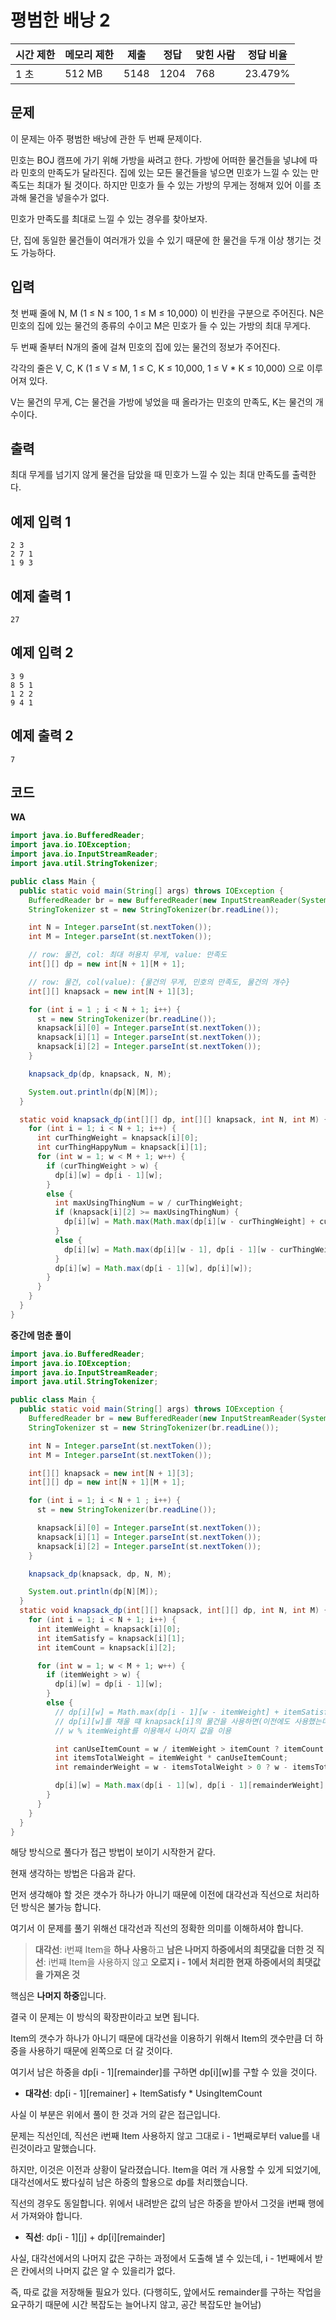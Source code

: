 # 평범한 배낭 2

|시간 제한	|메모리 제한	|제출	|정답|	맞힌 사람	|정답 비율|
|---|---|---|---|---|---|
|1 초	|512 MB|	5148|	1204|	768|	23.479%|

## 문제

이 문제는 아주 평범한 배낭에 관한 두 번째 문제이다.

민호는 BOJ 캠프에 가기 위해 가방을 싸려고 한다. 가방에 어떠한 물건들을 넣냐에 따라 민호의 만족도가 달라진다. 집에 있는 모든 물건들을 넣으면 민호가 느낄 수 있는 만족도는 최대가 될 것이다. 하지만 민호가 들 수 있는 가방의 무게는 정해져 있어 이를 초과해 물건을 넣을수가 없다.

민호가 만족도를 최대로 느낄 수 있는 경우를 찾아보자.

단, 집에 동일한 물건들이 여러개가 있을 수 있기 때문에 한 물건을 두개 이상 챙기는 것도 가능하다.

## 입력 

첫 번째 줄에 N, M (1 ≤ N ≤ 100, 1 ≤ M ≤ 10,000) 이 빈칸을 구분으로 주어진다. N은 민호의 집에 있는 물건의 종류의 수이고 M은 민호가 들 수 있는 가방의 최대 무게다.

두 번째 줄부터 N개의 줄에 걸쳐 민호의 집에 있는 물건의 정보가 주어진다.

각각의 줄은 V, C, K (1 ≤ V ≤ M, 1 ≤ C, K ≤ 10,000, 1 ≤ V * K ≤ 10,000) 으로 이루어져 있다.

V는 물건의 무게, C는 물건을 가방에 넣었을 때 올라가는 민호의 만족도, K는 물건의 개수이다.

## 출력 

최대 무게를 넘기지 않게 물건을 담았을 때 민호가 느낄 수 있는 최대 만족도를 출력한다.

## 예제 입력 1

```
2 3
2 7 1
1 9 3
```

## 예제 출력 1

```
27
```

## 예제 입력 2

```
3 9
8 5 1
1 2 2
9 4 1
```

## 예제 출력 2

```
7
```

## 코드

**WA**

```java
import java.io.BufferedReader;
import java.io.IOException;
import java.io.InputStreamReader;
import java.util.StringTokenizer;

public class Main {
  public static void main(String[] args) throws IOException {
    BufferedReader br = new BufferedReader(new InputStreamReader(System.in));
    StringTokenizer st = new StringTokenizer(br.readLine());

    int N = Integer.parseInt(st.nextToken());
    int M = Integer.parseInt(st.nextToken());

    // row: 물건, col: 최대 허용치 무게, value: 만족도
    int[][] dp = new int[N + 1][M + 1];

    // row: 물건, col(value): {물건의 무게, 민호의 만족도, 물건의 개수}
    int[][] knapsack = new int[N + 1][3];

    for (int i = 1 ; i < N + 1; i++) {
      st = new StringTokenizer(br.readLine());
      knapsack[i][0] = Integer.parseInt(st.nextToken());
      knapsack[i][1] = Integer.parseInt(st.nextToken());
      knapsack[i][2] = Integer.parseInt(st.nextToken());
    }

    knapsack_dp(dp, knapsack, N, M);

    System.out.println(dp[N][M]);
  }

  static void knapsack_dp(int[][] dp, int[][] knapsack, int N, int M) {
    for (int i = 1; i < N + 1; i++) {
      int curThingWeight = knapsack[i][0];
      int curThingHappyNum = knapsack[i][1];
      for (int w = 1; w < M + 1; w++) {
        if (curThingWeight > w) {
          dp[i][w] = dp[i - 1][w];
        }
        else {
          int maxUsingThingNum = w / curThingWeight;
          if (knapsack[i][2] >= maxUsingThingNum) {
            dp[i][w] = Math.max(Math.max(dp[i][w - curThingWeight] + curThingHappyNum, dp[i][w - 1]), dp[i - 1][w - curThingWeight] + curThingHappyNum);
          }
          else {
            dp[i][w] = Math.max(dp[i][w - 1], dp[i - 1][w - curThingWeight] + curThingHappyNum);
          }
          dp[i][w] = Math.max(dp[i - 1][w], dp[i][w]);
        }
      }
    }
  }
}
```

**중간에 멈춘 풀이**

```java
import java.io.BufferedReader;
import java.io.IOException;
import java.io.InputStreamReader;
import java.util.StringTokenizer;

public class Main {
  public static void main(String[] args) throws IOException {
    BufferedReader br = new BufferedReader(new InputStreamReader(System.in));
    StringTokenizer st = new StringTokenizer(br.readLine());

    int N = Integer.parseInt(st.nextToken());
    int M = Integer.parseInt(st.nextToken());

    int[][] knapsack = new int[N + 1][3];
    int[][] dp = new int[N + 1][M + 1];

    for (int i = 1; i < N + 1 ; i++) {
      st = new StringTokenizer(br.readLine());

      knapsack[i][0] = Integer.parseInt(st.nextToken());
      knapsack[i][1] = Integer.parseInt(st.nextToken());
      knapsack[i][2] = Integer.parseInt(st.nextToken());
    }

    knapsack_dp(knapsack, dp, N, M);

    System.out.println(dp[N][M]);
  }
  static void knapsack_dp(int[][] knapsack, int[][] dp, int N, int M) {
    for (int i = 1; i < N + 1; i++) {
      int itemWeight = knapsack[i][0];
      int itemSatisfy = knapsack[i][1];
      int itemCount = knapsack[i][2];

      for (int w = 1; w < M + 1; w++) {
        if (itemWeight > w) {
          dp[i][w] = dp[i - 1][w];
        }
        else {
          // dp[i][w] = Math.max(dp[i - 1][w - itemWeight] + itemSatisfy * canUseItemCount, dp[i - 1][w]);
          // dp[i][w]를 채울 떄 knapsack[i]의 물건을 사용하면(이전에도 사용했는데 갯수가 남은 상황)에는 dp[i - 1][w - itemWeight]를 더하면 안된다.)
          // w % itemWeight를 이용해서 나머지 값을 이용

          int canUseItemCount = w / itemWeight > itemCount ? itemCount : w / itemWeight;
          int itemsTotalWeight = itemWeight * canUseItemCount;
          int remainderWeight = w - itemsTotalWeight > 0 ? w - itemsTotalWeight : w % itemWeight; // 주의: itemWeight 대신 itemTotalWeight 사용 X

          dp[i][w] = Math.max(dp[i - 1][w], dp[i - 1][remainderWeight] + itemSatisfy * canUseItemCount);
        }
      }
    }
  }
}
```

해당 방식으로 풀다가 접근 방법이 보이기 시작한거 같다.

현재 생각하는 방법은 다음과 같다.

먼저 생각해야 할 것은 갯수가 하나가 아니기 때문에 이전에 대각선과 직선으로 처리하던 방식은 불가능 합니다.

여기서 이 문제를 풀기 위해선 대각선과 직선의 정확한 의미를 이해하셔야 합니다.

> **대각선**: i번쨰 Item을 **하나 사용**하고 **남은 나머지 하중에서의 최댓값을 더한 것**
> **직선**: i번쨰 Item을 사용하지 않고 **오로지 i - 1에서 처리한 현재 하중에서의 최댓값을 가져온 것**

핵심은 **나머지 하중**입니다. 

결국 이 문제는 이 방식의 확장판이라고 보면 됩니다. 

Item의 갯수가 하나가 아니기 때문에 대각선을 이용하기 위해서 Item의 갯수만큼 더 하중을 사용하기 때문에 왼쪽으로 더 갈 것이다.

여기서 남은 하중을 dp[i - 1][remainder]를 구하면 dp[i][w]를 구할 수 있을 것이다.

- **대각선**: dp[i - 1][remainer] + ItemSatisfy * UsingItemCount

사실 이 부분은 위에서 풀이 한 것과 거의 같은 접근입니다.

문제는 직선인데, 직선은 i번째 Item 사용하지 않고 그대로 i - 1번째로부터 value를 내린것이라고 말했습니다.

하지만, 이것은 이전과 상황이 달라졌습니다. Item을 여러 개 사용할 수 있게 되었기에, 대각선에서도 봤다싶히 남은 하중의 할용으로 dp를 처리했습니다.

직선의 경우도 동일합니다. 위에서 내려받은 값의 남은 하중을 받아서 그것을 i번째 행에서 가져와야 합니다. 

- **직선**: dp[i - 1][j] + dp[i][remainder]

사실, 대각선에서의 나머지 값은 구하는 과정에서 도출해 낼 수 있는데, i - 1번째에서 받은 칸에서의 나머지 값은 알 수 있을리가 없다.

즉, 따로 값을 저장해둘 필요가 있다. (다행히도, 앞에서도 remainder를 구하는 작업을 요구하기 때문에 시간 복잡도는 늘어나지 않고, 공간 복잡도만 늘어남)


